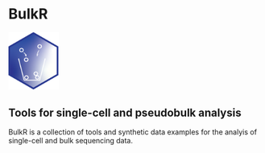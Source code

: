 # BulkR
<img src="https://github.com/vgrozd/BulkR/blob/main/BulkR_Tile.png" width="100">
<h2>Tools for single-cell and pseudobulk analysis  </h2> 

BulkR is a collection of tools and synthetic data examples for the analyis of single-cell and bulk sequencing data. 
